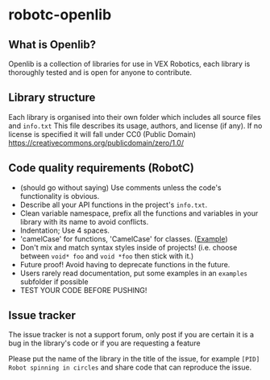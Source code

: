 # robotc-openlib

## What is Openlib?
Openlib is a collection of libraries for use in VEX Robotics, each library is thoroughly tested and is open for anyone to contribute.

## Library structure
Each library is organised into their own folder which includes all source files and `info.txt` This file describes its usage, authors, and license (if any).
If no license is specified it will fall under CC0 (Public Domain) https://creativecommons.org/publicdomain/zero/1.0/

## Code quality requirements (RobotC)
* (should go without saying) Use comments unless the code's functionality is obvious.
* Describe all your API functions in the project's `info.txt`.
* Clean variable namespace, prefix all the functions and variables in your library with its name to avoid conflicts.
* Indentation; Use 4 spaces.
* 'camelCase' for functions, 'CamelCase' for classes. ([Example](https://en.wikipedia.org/wiki/CamelCase))
* Don't mix and match syntax styles inside of projects! (i.e. choose between `void* foo` and `void *foo` then stick with it.)
* Future proof! Avoid having to deprecate functions in the future.
* Users rarely read documentation, put some examples in an `examples` subfolder if possible
* TEST YOUR CODE BEFORE PUSHING!

## Issue tracker
The issue tracker is not a support forum, only post if you are certain it is a bug in the library's code or if you are requesting a feature

Please put the name of the library in the title of the issue, for example `[PID] Robot spinning in circles` and share code that can reproduce the issue.

